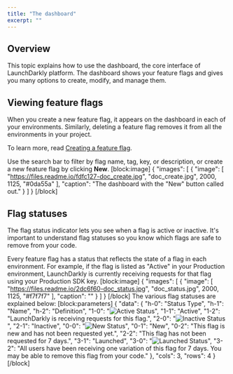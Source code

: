 ```yaml
---
title: "The dashboard"
excerpt: ""
---
```

## Overview
This topic explains how to use the dashboard, the core interface of LaunchDarkly platform. The dashboard shows your feature flags and gives you many options to create, modify, and manage them.
## Viewing feature flags
When you create a new feature flag, it appears on the dashboard in each of your environments. Similarly, deleting a feature flag removes it from all the environments in your project.

To learn more, read [Creating a feature flag](./creating-a-feature-flag).

Use the search bar to filter by flag name, tag, key, or description, or create a new feature flag by clicking **New**.
[block:image]
{
  "images": [
    {
      "image": [
        "https://files.readme.io/fdfc127-doc_create.jpg",
        "doc_create.jpg",
        2000,
        1125,
        "#0da55a"
      ],
      "caption": "The dashboard with the \"New\" button called out."
    }
  ]
}
[/block]

## Flag statuses
The flag status indicator lets you see when a flag is active or inactive. It's important to understand flag statuses so you know which flags are safe to remove from your code.

Every feature flag has a status that reflects the state of a flag in each environment. For example, if the flag is listed as "Active" in your Production environment, LaunchDarkly is currently receiving requests for that flag using your Production SDK key.
[block:image]
{
  "images": [
    {
      "image": [
        "https://files.readme.io/2dc6f60-doc_status.jpg",
        "doc_status.jpg",
        2000,
        1125,
        "#f7f7f7"
      ],
      "caption": ""
    }
  ]
}
[/block]
The various flag statuses are explained below:
[block:parameters]
{
  "data": {
    "h-0": "Status Type",
    "h-1": "Name",
    "h-2": "Definition",
    "1-0": "![Active Status](http://i.imgur.com/j3ADAHb.png?1)",
    "1-1": "Active",
    "1-2": "LaunchDarkly is receiving requests for this flag.",
    "2-0": "![Inactive Status](http://i.imgur.com/IvoIydt.png?1)",
    "2-1": "Inactive",
    "0-0": "![New Status](http://i.imgur.com/fd4IkYV.png?1)",
    "0-1": "New",
    "0-2": "This flag is new and has not been requested yet.",
    "2-2": "This flag has not been requested for 7 days.",
    "3-1": "Launched",
    "3-0": "![Launched Status](http://i.imgur.com/vSPuWcU.png?1)",
    "3-2": "All users have been receiving one variation of this flag for 7 days. 
You may be able to remove this flag from your code."
  },
  "cols": 3,
  "rows": 4
}
[/block]